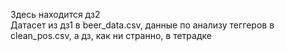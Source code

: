 Здесь находится дз2    
Датасет из дз1 в beer_data.csv, данные по анализу теггеров в clean_pos.csv, а дз, как ни странно, в тетрадке 
